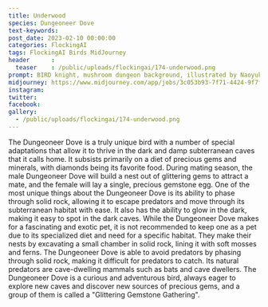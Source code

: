 ```yaml
---
title: Underwood
species: Dungeoneer Dove
text-keywords: 
post_date: 2023-02-10 00:00:00
categories: FlockingAI
tags: FlockingAI Birds MidJourney 
header      :
  teaser    : /public/uploads/flockingai/174-underwood.png
prompt: BIRD knight, mushroom dungeon background, illustrated by Naoyuki Kato , on a white background 
midjourney: https://www.midjourney.com/app/jobs/3c053b93-7f71-4424-9f7f-f05d30240455
instagram: 
twitter: 
facebook: 
gallery: 
  - /public/uploads/flockingai/174-underwood.png
---
```


The Dungeoneer Dove is a truly unique bird with a number of special adaptations that allow it to thrive in the dark and damp subterranean caves that it calls home. It subsists primarily on a diet of precious gems and minerals, with diamonds being its favorite food. During mating season, the male Dungeoneer Dove will build a nest out of glittering gems to attract a mate, and the female will lay a single, precious gemstone egg. One of the most unique things about the Dungeoneer Dove is its ability to phase through solid rock, allowing it to escape predators and move through its subterranean habitat with ease. It also has the ability to glow in the dark, making it easy to spot in the dark caves. While the Dungeoneer Dove makes for a fascinating and exotic pet, it is not recommended to keep one as a pet due to its specialized diet and need for a specific habitat. They make their nests by excavating a small chamber in solid rock, lining it with soft mosses and ferns. The Dungeoneer Dove is able to avoid predators by phasing through solid rock, making it difficult for predators to catch. Its natural predators are cave-dwelling mammals such as bats and cave dwellers. The Dungeoneer Dove is a curious and adventurous bird, always eager to explore new caves and discover new sources of precious gems, and a group of them is called a "Glittering Gemstone Gathering".

